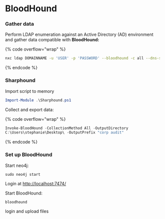 # BloodHound

### Gather data

Perform LDAP enumeration against an Active Directory (AD) environment and gather data compatible with **BloodHound:**

{% code overflow="wrap" %}
```sh
nxc ldap DOMAINNAME -u 'USER' -p 'PASSWORD' --bloodhound -c all --dns-server IPOFDOMAINCONTROLLER
```
{% endcode %}

### Sharphound

Import script to memory

```powershell
Import-Module .\Sharphound.ps1
```

Collect and export data:

{% code overflow="wrap" %}
```powershell
Invoke-BloodHound -CollectionMethod All -OutputDirectory 
C:\Users\stephanie\Desktop\ -OutputPrefix "corp audit"
```
{% endcode %}

### Set up BloodHound

Start neo4j:

```
sudo neo4j start 
```

Login at [http://localhost:7474/](http://localhost:7474/)

Start BloodHound:

```
bloodhound
```

login and upload files
